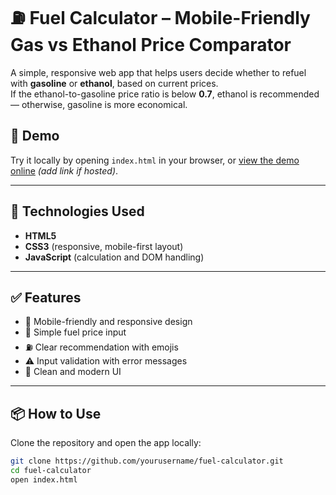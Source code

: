 # ⛽ Fuel Calculator – Mobile-Friendly Gas vs Ethanol Price Comparator

A simple, responsive web app that helps users decide whether to refuel with **gasoline** or **ethanol**, based on current prices.  
If the ethanol-to-gasoline price ratio is below **0.7**, ethanol is recommended — otherwise, gasoline is more economical.



## 🚀 Demo

Try it locally by opening `index.html` in your browser, or [view the demo online](#) *(add link if hosted)*.

---

## 🔧 Technologies Used

- **HTML5**
- **CSS3** (responsive, mobile-first layout)
- **JavaScript** (calculation and DOM handling)

---

## ✅ Features

- 📱 Mobile-friendly and responsive design  
- 🔢 Simple fuel price input  
- ⛽ Clear recommendation with emojis  
- ⚠️ Input validation with error messages  
- 🎨 Clean and modern UI

---

## 📦 How to Use

Clone the repository and open the app locally:

```bash
git clone https://github.com/yourusername/fuel-calculator.git
cd fuel-calculator
open index.html

